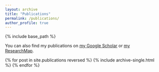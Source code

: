 ```yaml
---
layout: archive
title: "Publications"
permalink: /publications/
author_profile: true
---
```


{% include base_path %}

You can also find my publications on <u><a href="{{site.author.googlescholar}}">my Google Scholar</a></u> or <u><a href="{{site.author.researchmap}}">my ResearchMap</a></u>.

{% for post in site.publications reversed %}
  {% include archive-single.html %}
{% endfor %}
